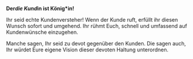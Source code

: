 **Der*die Kund*in ist König*in!**

Ihr seid echte Kundenversteher! Wenn der Kunde ruft, erfüllt ihr diesen Wunsch sofort und umgehend. Ihr rühmt Euch, schnell und umfassend auf Kundenwünsche einzugehen.

Manche sagen, Ihr seid zu devot gegenüber den Kunden. Die sagen auch, Ihr würdet Eure eigene Vision dieser devoten Haltung unterordnen.





